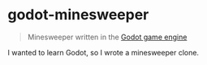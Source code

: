 # godot-minesweeper

> Minesweeper written in the [Godot game engine](https://godotengine.org/)

I wanted to learn Godot, so I wrote a minesweeper clone.

